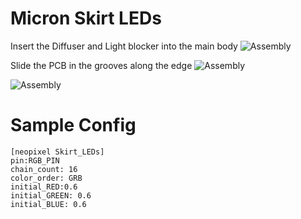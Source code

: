 # Micron Skirt LEDs #

Insert the Diffuser and Light blocker into the main body
![Assembly](./Skirt_LED_PCB/Images/Assembly/1.png)

Slide the PCB in the grooves along the edge
![Assembly](./Skirt_LED_PCB/Images/Assembly/2.png)

![Assembly](./Skirt_LED_PCB/Images/Assembly/3.png)


# Sample Config # 
    [neopixel Skirt_LEDs]
    pin:RGB_PIN
    chain_count: 16
    color_order: GRB
    initial_RED:0.6
    initial_GREEN: 0.6
    initial_BLUE: 0.6
